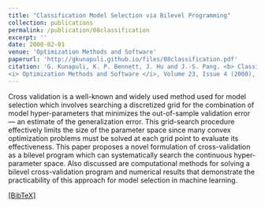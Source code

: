 ```yaml
---
title: "Classification Model Selection via Bilevel Programming"
collection: publications
permalink: /publication/08classification
excerpt: ''
date: 2008-02-01
venue: 'Optimization Methods and Software'
paperurl: 'http://gkunapuli.github.io/files/08classification.pdf'
citation: 'G. Kunapuli, K. P. Bennett, J. Hu and J.-S. Pang. <b> Classification Model Selection via Bilevel Programming </b>
<i> Optimization Methods and Software </i>, Volume 23, Issue 4 (2008), pp. 475-489, Special Issue on Mathematical Programming in Data Mining and Machine Learning, Guest Editors: Katya Scheinberg and Jiming Peng.'
---
```

Cross validation is a well-known and widely used method used for model selection which involves searching a discretized grid for the combination of model hyper-parameters that minimizes the out-of-sample validation error — an estimate of the generalization error. This grid-search procedure effectively limits the size of the parameter space since many convex optimization problems must be solved at each grid point to evaluate its effectiveness. This paper proposes a novel formulation of cross-validation as a bilevel program which can systematically search the continuous hyper-parameter space. Also discussed are computational methods for solving a bilevel cross-validation program and numerical results that demonstrate the practicability of this approach for model selection in machine learning.

[[BibTeX]](http://gkunapuli.github.io/files/08classification.bib)
